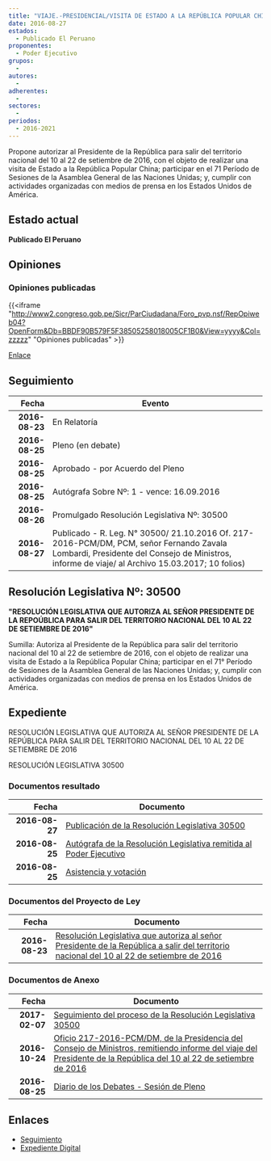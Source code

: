 ```yaml
---
title: "VIAJE.-PRESIDENCIAL/VISITA DE ESTADO A LA REPÚBLICA POPULAR CHINA Y A ESTADOS UNIDOS DE AMÉRICA"
date: 2016-08-27
estados: 
  - Publicado El Peruano
proponentes: 
  - Poder Ejecutivo
grupos: 
  - 
autores: 
  - 
adherentes: 
  - 
sectores: 
  - 
periodos: 
  - 2016-2021
---
```


Propone autorizar al Presidente de la República para salir del territorio nacional del 10 al 22 de setiembre de 2016, con el objeto de realizar una visita de Estado a la República Popular China; participar en el 71 Período de Sesiones de la Asamblea General de las Naciones Unidas; y, cumplir con actividades organizadas con medios de prensa en los Estados Unidos de América.


## Estado actual

**Publicado El Peruano**

## Opiniones

### Opiniones publicadas

{{<iframe "http://www2.congreso.gob.pe/Sicr/ParCiudadana/Foro_pvp.nsf/RepOpiweb04?OpenForm&Db=BBDF90B579F5F38505258018005CF1B0&View=yyyy&Col=zzzzz" "Opiniones publicadas" >}}

[Enlace](http://www2.congreso.gob.pe/Sicr/ParCiudadana/Foro_pvp.nsf/RepOpiweb04?OpenForm&Db=BBDF90B579F5F38505258018005CF1B0&View=yyyy&Col=zzzzz)

## Seguimiento

| Fecha | Evento |
|------:|--------|
| **2016-08-23** | En Relatoría|
| **2016-08-25** | Pleno (en debate)|
| **2016-08-25** | Aprobado - por Acuerdo del Pleno|
| **2016-08-25** | Autógrafa Sobre Nº: 1 - vence: 16.09.2016|
| **2016-08-26** | Promulgado Resolución Legislativa Nº: 30500|
| **2016-08-27** | Publicado - R. Leg. N° 30500/ 21.10.2016 Of. 217-2016-PCM/DM, PCM, señor Fernando Zavala Lombardi, Presidente del Consejo de Ministros, informe de viaje/ al Archivo 15.03.2017; 10 folios)|

## Resolución Legislativa Nº: 30500

**"RESOLUCIÓN LEGISLATIVA QUE AUTORIZA AL SEÑOR PRESIDENTE DE LA REPOÚBLICA PARA SALIR DEL TERRITORIO NACIONAL DEL 10 AL 22 DE SETIEMBRE DE 2016"**

Sumilla: Autoriza al Presidente de la República para salir del territorio nacional del 10 al 22 de setiembre de 2016, con el objeto de realizar una visita de Estado a la República Popular China; participar en el 71° Período de Sesiones de la Asamblea General de las Naciones Unidas; y, cumplir con actividades organizadas con medios de prensa en los Estados Unidos de América.


## Expediente

RESOLUCIÓN LEGISLATIVA QUE AUTORIZA AL SEÑOR PRESIDENTE DE LA REPÚBLICA PARA SALIR DEL TERRITORIO NACIONAL DEL 10 AL 22 DE SETIEMBRE DE 2016

RESOLUCIÓN LEGISLATIVA 30500


### Documentos resultado

| Fecha | Documento |
|------:|--------|
| **2016-08-27** | [Publicación de la Resolución Legislativa 30500](http://www.leyes.congreso.gob.pe/Documentos/2016_2021/ADLP/Normas_Legales/30500-RLG..pdf) |
| **2016-08-25** | [Autógrafa de la Resolución Legislativa remitida al Poder Ejecutivo](http://www.leyes.congreso.gob.pe/Documentos/2016_2021/ADLP/Texto_Aprobado/AU0009320160825.pdf) |
| **2016-08-25** | [Asistencia y votación](http://www.leyes.congreso.gob.pe/Documentos/2016_2021/Asistencia_y_Votacion/Proyectos_de_Ley/AV0009320160825..pdf) |

### Documentos del Proyecto de Ley

| Fecha | Documento |
|------:|--------|
| **2016-08-23** | [Resolución Legislativa que autoriza al señor Presidente de la República a salir del territorio nacional del 10 al 22 de setiembre de 2016](http://www.leyes.congreso.gob.pe/Documentos/2016_2021/Proyectos_de_Ley_y_de_Resoluciones_Legislativas/PL0009120160822.pdf) |

### Documentos de Anexo

| Fecha | Documento |
|------:|--------|
| **2017-02-07** | [Seguimiento del proceso de la Resolución Legislativa 30500](http://www2.congreso.gob.pe/Sicr/TraDocEstProc/Contdoc03_2011.nsf/Docpub/5E98CC77C7427CFF052580C00074EB64/$FILE/00093PL20170207.pdf) |
| **2016-10-24** | [Oficio 217-2016-PCM/DM, de la Presidencia del Consejo de Ministros, remitiendo informe del viaje del Presidente de la República del 10 al 22 de setiembre de 2016](http://www.leyes.congreso.gob.pe/Documentos/2016_2021/Oficios/Poder_Ejecutivo/OFICIO-217-2016-PCM-DM.pdf) |
| **2016-08-25** | [Diario de los Debates - Sesión de Pleno](http://www.leyes.congreso.gob.pe/Documentos/2016_2021/ADLP/Diario_Debates/30500_DD.pdf) |

## Enlaces 

- [Seguimiento](http://www2.congreso.gob.pe/Sicr/TraDocEstProc/CLProLey2016.nsf/f7fff46988ca05b1052578e100829cc7/0b8729bb4674425905258018005dbffa?OpenDocument)
- [Expediente Digital](http://www2.congreso.gob.pehttp://www2.congreso.gob.pe/Sicr/TraDocEstProc/CLProLey2016.nsf/f7fff46988ca05b1052578e100829cc7/0b8729bb4674425905258018005dbffa?OpenDocument&Click=05257FB7005EB655.eb71d0cf91d8294e05256cdf006b5706/$Body/0.1C6C)
